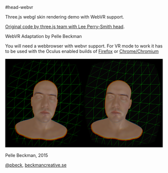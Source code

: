 #head-webvr

Three.js webgl skin rendering demo with WebVR support.

[Original code by three.js team with Lee Perry-Smith head](https://github.com/mrdoob/three.js/blob/master/examples/webgl_materials_skin.html).

WebVR Adaptation by Pelle Beckman

You will need a webbrowser with webvr support.
For VR mode to work it has to be used with the Oculus enabled builds of [Firefox](http://mozvr.com/downloads.html) or [Chrome/Chromium](https://drive.google.com/a/google.com/folderview?id=0BzudLt22BqGRbW9WTHMtOWMzNjQ&usp=sharing#list)

![image](./screenshot.png)


Pelle Beckman, 2015

[@pbeck](http://twitter.com/pbeck), [beckmancreative.se](http://www.beckmancreative.se)